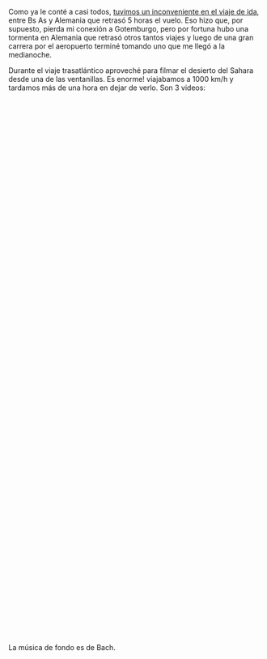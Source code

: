 <html><body><p>Como ya le conté a casi todos, <a href="http://www1.folha.uol.com.br/cotidiano/746314-africano-morre-durante-voo-com-104-capsulas-de-cocaina-no-estomago.shtml" target="_blank">tuvimos un inconveniente en el viaje de ida</a>, entre Bs As y Alemania que retrasó 5 horas el vuelo. Eso hizo que, por supuesto, pierda mi conexión a Gotemburgo, pero por fortuna hubo una tormenta en Alemania que retrasó otros tantos viajes y luego de una gran carrera por el aeropuerto terminé tomando uno que me llegó a la medianoche.



Durante el viaje trasatlántico aproveché para filmar el desierto del Sahara desde una de las ventanillas. Es enorme! viajabamos a 1000 km/h y tardamos más de una hora en dejar de verlo. Son 3 videos:



</p><center>

<object width="425" height="344" classid="clsid:d27cdb6e-ae6d-11cf-96b8-444553540000" codebase="http://download.macromedia.com/pub/shockwave/cabs/flash/swflash.cab#version=6,0,40,0"><param name="allowFullScreen" value="true"><param name="allowscriptaccess" value="always"><param name="src" value="http://www.youtube.com/v/lOIE53SfuRM&amp;hl=es_ES&amp;fs=1&amp;rel=0"><param name="allowfullscreen" value="true"><embed width="425" height="344" type="application/x-shockwave-flash" src="http://www.youtube.com/v/lOIE53SfuRM&amp;hl=es_ES&amp;fs=1&amp;rel=0" allowfullscreen="true" allowscriptaccess="always"></embed></object></center><object width="425" height="344" classid="clsid:d27cdb6e-ae6d-11cf-96b8-444553540000" codebase="http://download.macromedia.com/pub/shockwave/cabs/flash/swflash.cab#version=6,0,40,0"><param name="allowFullScreen" value="true"><param name="allowscriptaccess" value="always"><param name="src" value="http://www.youtube.com/v/P3J8ApNwA1c&amp;hl=es_ES&amp;fs=1&amp;rel=0"><param name="allowfullscreen" value="true"><embed width="425" height="344" type="application/x-shockwave-flash" src="http://www.youtube.com/v/P3J8ApNwA1c&amp;hl=es_ES&amp;fs=1&amp;rel=0" allowfullscreen="true" allowscriptaccess="always"></embed></object>



<object width="425" height="344" classid="clsid:d27cdb6e-ae6d-11cf-96b8-444553540000" codebase="http://download.macromedia.com/pub/shockwave/cabs/flash/swflash.cab#version=6,0,40,0"><param name="allowFullScreen" value="true"><param name="allowscriptaccess" value="always"><param name="src" value="http://www.youtube.com/v/mqet1dvQuFU&amp;hl=es_ES&amp;fs=1&amp;rel=0"><param name="allowfullscreen" value="true"><embed width="425" height="344" type="application/x-shockwave-flash" src="http://www.youtube.com/v/mqet1dvQuFU&amp;hl=es_ES&amp;fs=1&amp;rel=0" allowfullscreen="true" allowscriptaccess="always"></embed></object>



La música de fondo es de Bach.</body></html>